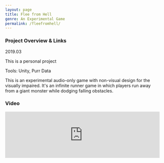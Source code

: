 ```yaml
---
layout: page
title: Flee from Hell
genre: An Experimental Game
permalink: /fleefromhell/
---
```


### Project Overview & Links

2019.03

This is a personal project

Tools: Unity, Purr Data

This is an experimental audio-only game with non-visual design for the visually impaired. It's an infinite runner game in which players run away from a giant monster while dodging falling obstacles.

### Video

<iframe width="500" src="https://www.youtube.com/embed/ACL8xKdLtBU" frameborder="0" allow="accelerometer; autoplay; clipboard-write; encrypted-media; gyroscope; picture-in-picture" allowfullscreen></iframe>


